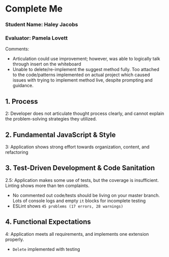 # Complete Me
### Student Name: Haley Jacobs
### Evaluator: Pamela Lovett

Comments:
* Articulation could use improvement; however, was able to logically talk through insert on the whiteboard
* Unable to delete/re-implement the suggest method fully. Too attached to the code/patterns implemented on actual project which caused issues with trying to implement method live, despite prompting and guidance. 


## 1. Process

2: Developer does not articulate thought process clearly, and cannot explain the problem-solving strategies they utilized.

## 2. Fundamental JavaScript & Style


3: Application shows strong effort towards organization, content, and refactoring

## 3. Test-Driven Development & Code Sanitation

2.5: Application makes some use of tests, but the coverage is insufficient. Linting shows more than ten complaints.

- No commented out code/tests should be living on your master branch. Lots of console logs and empty `it` blocks for incomplete testing
- ESLint shows `45 problems (17 errors, 28 warnings)`

## 4. Functional Expectations

4: Application meets all requirements, and implements one extension properly.

- `Delete` implemented with testing 